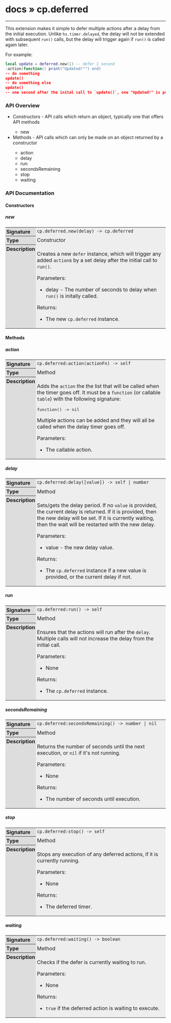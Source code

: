 # [docs](index.md) » cp.deferred
---

This extension makes it simple to defer multiple actions after a delay from the initial execution.
 Unlike `hs.timer.delayed`, the delay will not be extended
with subsequent `run()` calls, but the delay will trigger again if `run()` is called again later.

For example:

```lua
local update = deferred.new(1) -- defer 1 second
:action(function() print("Updated!"") end)
-- do something
update()
-- do something else
update()
-- one second after the inital call to `update()`, one "Updated!" is printed.
```

<style type="text/css">
	a { text-decoration: none; }
	a:hover { text-decoration: underline; }
	th { background-color: #DDDDDD; vertical-align: top; padding: 3px; }
	td { width: 100%; background-color: #EEEEEE; vertical-align: top; padding: 3px; }
	table { width: 100% ; border: 1px solid #0; text-align: left; }
	section > table table td { width: 0; }
</style>
<link rel="stylesheet" href="../../css/docs.css" type="text/css" media="screen" />
<h3>API Overview</h3>
<ul>
<li>Constructors - API calls which return an object, typically one that offers API methods</li>
  <ul>
	<li><a href="#new">new</a></li>
  </ul>
<li>Methods - API calls which can only be made on an object returned by a constructor</li>
  <ul>
	<li><a href="#action">action</a></li>
	<li><a href="#delay">delay</a></li>
	<li><a href="#run">run</a></li>
	<li><a href="#secondsRemaining">secondsRemaining</a></li>
	<li><a href="#stop">stop</a></li>
	<li><a href="#waiting">waiting</a></li>
  </ul>
</ul>
<h3>API Documentation</h3>
<h4 class="documentation-section">Constructors</h4>
  <section id="new">
	<h5><a href="#new">new</a></h5>
	<table>
	  <tr>
		<th>Signature</th>
		<td><code>cp.deferred.new(delay) -&gt; cp.deferred</code></td>
	  </tr>
	  <tr>
		<th>Type</th>
		<td>Constructor</td>
	  </tr>
	  <tr>
		<th>Description</th>
		<td><p>Creates a new <code>defer</code> instance, which will trigger any added <code>action</code>s by a set delay after
the initial call to <code>run()</code>.</p>
<p>Parameters:</p>
<ul>
<li>delay     - The number of seconds to delay when <code>run()</code> is initally called.</li>
</ul>
<p>Returns:</p>
<ul>
<li>The new <code>cp.deferred</code> instance.</li>
</ul>
</td>
	  </tr>
	</table>
  </section>
<h4 class="documentation-section">Methods</h4>
  <section id="action">
	<h5><a href="#action">action</a></h5>
	<table>
	  <tr>
		<th>Signature</th>
		<td><code>cp.deferred:action(actionFn) -&gt; self</code></td>
	  </tr>
	  <tr>
		<th>Type</th>
		<td>Method</td>
	  </tr>
	  <tr>
		<th>Description</th>
		<td><p>Adds the <code>action</code> the the list that will be called when the timer goes off.
It must be a <code>function</code> (or callable <code>table</code>) with the following signature:</p>
<div class="highlight"><pre><span></span><span class="kr">function</span><span class="p">()</span> <span class="o">-&gt;</span> <span class="kc">nil</span>
</pre></div>
<p>Multiple actions can be added and they will all be called when the delay timer
goes off.</p>
<p>Parameters:</p>
<ul>
<li>The callable action.</li>
</ul>
</td>
	  </tr>
	</table>
  </section>
  <section id="delay">
	<h5><a href="#delay">delay</a></h5>
	<table>
	  <tr>
		<th>Signature</th>
		<td><code>cp.deferred:delay([value]) -&gt; self | number</code></td>
	  </tr>
	  <tr>
		<th>Type</th>
		<td>Method</td>
	  </tr>
	  <tr>
		<th>Description</th>
		<td><p>Sets/gets the delay period. If no <code>value</code> is provided, the current delay is returned.
If it is provided, then the new delay will be set. If it is currently waiting, then
the wait will be restarted with the new delay.</p>
<p>Parameters:</p>
<ul>
<li>value     - the new delay value.</li>
</ul>
<p>Returns:</p>
<ul>
<li>The <code>cp.deferred</code> instance if a new value is provided, or the current delay if not.</li>
</ul>
</td>
	  </tr>
	</table>
  </section>
  <section id="run">
	<h5><a href="#run">run</a></h5>
	<table>
	  <tr>
		<th>Signature</th>
		<td><code>cp.deferred:run() -&gt; self</code></td>
	  </tr>
	  <tr>
		<th>Type</th>
		<td>Method</td>
	  </tr>
	  <tr>
		<th>Description</th>
		<td><p>Ensures that the actions will run after the <code>delay</code>.
Multiple calls will not increase the delay from the initial call.</p>
<p>Parameters:</p>
<ul>
<li>None</li>
</ul>
<p>Returns:</p>
<ul>
<li>The <code>cp.deferred</code> instance.</li>
</ul>
</td>
	  </tr>
	</table>
  </section>
  <section id="secondsRemaining">
	<h5><a href="#secondsRemaining">secondsRemaining</a></h5>
	<table>
	  <tr>
		<th>Signature</th>
		<td><code>cp.deferred:secondsRemaining() -&gt; number | nil</code></td>
	  </tr>
	  <tr>
		<th>Type</th>
		<td>Method</td>
	  </tr>
	  <tr>
		<th>Description</th>
		<td><p>Returns the number of seconds until the next execution, or <code>nil</code> if it's not running.</p>
<p>Parameters:</p>
<ul>
<li>None</li>
</ul>
<p>Returns:</p>
<ul>
<li>The number of seconds until execution.</li>
</ul>
</td>
	  </tr>
	</table>
  </section>
  <section id="stop">
	<h5><a href="#stop">stop</a></h5>
	<table>
	  <tr>
		<th>Signature</th>
		<td><code>cp.deferred:stop() -&gt; self</code></td>
	  </tr>
	  <tr>
		<th>Type</th>
		<td>Method</td>
	  </tr>
	  <tr>
		<th>Description</th>
		<td><p>Stops any execution of any deferred actions, if it is currently running.</p>
<p>Parameters:</p>
<ul>
<li>None</li>
</ul>
<p>Returns:</p>
<ul>
<li>The deferred timer.</li>
</ul>
</td>
	  </tr>
	</table>
  </section>
  <section id="waiting">
	<h5><a href="#waiting">waiting</a></h5>
	<table>
	  <tr>
		<th>Signature</th>
		<td><code>cp.deferred:waiting() -&gt; boolean</code></td>
	  </tr>
	  <tr>
		<th>Type</th>
		<td>Method</td>
	  </tr>
	  <tr>
		<th>Description</th>
		<td><p>Checks if the defer is currently waiting to run.</p>
<p>Parameters:</p>
<ul>
<li>None</li>
</ul>
<p>Returns:</p>
<ul>
<li><code>true</code> if the deferred action is waiting to execute.</li>
</ul>
</td>
	  </tr>
	</table>
  </section>
